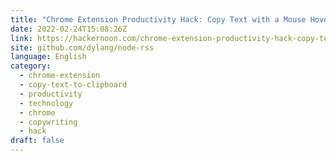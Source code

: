 ```yaml
---
title: "Chrome Extension Productivity Hack: Copy Text with a Mouse Hover and Click"
date: 2022-02-24T15:08:26Z
link: https://hackernoon.com/chrome-extension-productivity-hack-copy-text-with-a-mouse-hover-and-click?source=rss&utm_medium=RSS&utm_source=news.12bit.vn
site: github.com/dylang/node-rss
language: English
category:
  - chrome-extension
  - copy-text-to-clipboard
  - productivity
  - technology
  - chrome
  - copywriting
  - hack
draft: false
---
```

